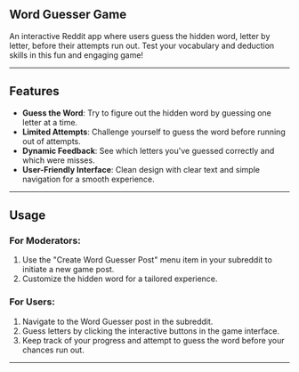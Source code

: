 ## Word Guesser Game

An interactive Reddit app where users guess the hidden word, letter by letter, before their attempts run out. Test your vocabulary and deduction skills in this fun and engaging game!

---

## Features

- **Guess the Word**: Try to figure out the hidden word by guessing one letter at a time.
- **Limited Attempts**: Challenge yourself to guess the word before running out of attempts.
- **Dynamic Feedback**: See which letters you've guessed correctly and which were misses.
- **User-Friendly Interface**: Clean design with clear text and simple navigation for a smooth experience.

---

## Usage

### For Moderators:

1. Use the "Create Word Guesser Post" menu item in your subreddit to initiate a new game post.
2. Customize the hidden word for a tailored experience.

### For Users:

1. Navigate to the Word Guesser post in the subreddit.
2. Guess letters by clicking the interactive buttons in the game interface.
3. Keep track of your progress and attempt to guess the word before your chances run out.

---
